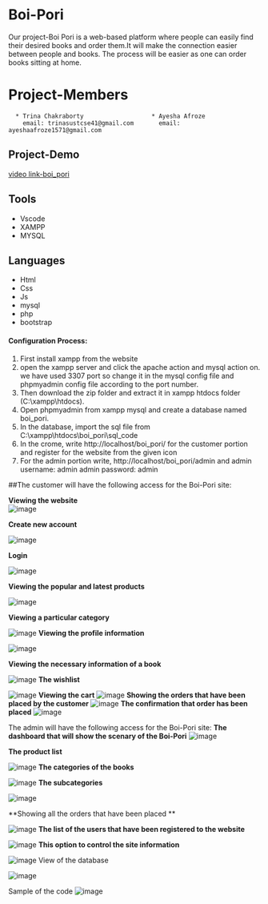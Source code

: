 # Boi-Pori
Our project-Boi Pori is a web-based platform where people can easily find their desired books and order them.It will make the connection easier between people and books. The process will be easier as one can order books sitting at home.

# Project-Members
      * Trina Chakraborty                   * Ayesha Afroze
        email: trinasustcse41@gmail.com       email: ayeshaafroze1571@gmail.com
        
## Project-Demo
[video link-boi_pori](https://drive.google.com/file/d/1Kt9ujLWRRuo0os-hiKrKFEg5WufWFAFg/view?usp=sharing)

## Tools
* Vscode
* XAMPP
* MYSQL

## Languages
* Html
* Css
* Js
* mysql
* php
* bootstrap
   
#### Configuration Process:
1. First install xampp from the website
2. open the xampp server and click the apache action and mysql action on. we have used 3307 port so change it in the mysql config file and phpmyadmin config file according to the port number.
3. Then download the zip folder and extract it in xampp htdocs folder (C:\xampp\htdocs).
4. Open phpmyadmin from xampp mysql and create a database named boi_pori.
5. In the database, import the sql file from C:\xampp\htdocs\boi_pori\sql_code
6. In the crome, write http://localhost/boi_pori/ for the customer portion and register for the website from the given icon
7. For the admin portion write, http://localhost/boi_pori/admin and 
           admin username: admin
           admin password: admin
        
##The customer will have the following access for the Boi-Pori site:

**Viewing the website**
<br>
![image](https://user-images.githubusercontent.com/48939847/145943719-69799e03-fc52-41ac-a431-3184ad187695.png)

**Create new account**

![image](https://user-images.githubusercontent.com/48939847/145943801-0455adaa-bf86-4d9c-9adb-d772b6e6d317.png)

**Login**

![image](https://user-images.githubusercontent.com/48939847/145943874-16e3fd2f-51d7-4b8a-b81d-8b2c47bd502f.png)

**Viewing the popular and latest products**

![image](https://user-images.githubusercontent.com/48939847/145944003-bd21b185-e21b-4793-9477-aa5b4ea26ff8.png)

**Viewing a particular category**





![image](https://user-images.githubusercontent.com/48939847/145944133-4cf81fe2-20e4-438a-91d2-26e234959c53.png)
**Viewing the profile information**


![image](https://user-images.githubusercontent.com/48939847/145944208-5afc6f00-b88e-4bfb-aa22-7ee6e72a7ea4.png)

**Viewing the necessary information of a book**

![image](https://user-images.githubusercontent.com/48939847/145944519-35329811-b78d-47d5-882c-c007f2794cd2.png)
**The wishlist**

![image](https://user-images.githubusercontent.com/48939847/145944549-29d2be1a-b456-4c8a-aa21-12f97420b0b0.png)
**Viewing the cart**
![image](https://user-images.githubusercontent.com/48939847/145944573-cf90ec32-e49d-4261-97dc-4c84fd006976.png)
**Showing the orders that have been placed by the customer**
![image](https://user-images.githubusercontent.com/48939847/145945944-0668ebc3-1a21-49bc-8b11-2288081d63be.png)
**The confirmation that order has been placed**
![image](https://user-images.githubusercontent.com/48939847/145945014-5bd16c45-eb9c-472c-8146-adcc3b6aa6ec.png)


The admin will have the following access for the Boi-Pori site:
**The dashboard that will show the scenary of the Boi-Pori**
![image](https://user-images.githubusercontent.com/48939847/145946014-abc3007b-dd76-4729-a28e-93fc7bb6e3b1.png)

**The product list**

![image](https://user-images.githubusercontent.com/48939847/145945072-d791757d-3795-4d70-9aeb-2e4d3b8a6678.png)
**The categories of the books**

![image](https://user-images.githubusercontent.com/48939847/145945104-9db3c11e-d40a-44ff-a5b6-b23e381adfa8.png)
**The subcategories**

![image](https://user-images.githubusercontent.com/48939847/145945132-a6a51035-b31c-4d9d-93d8-6b488f78e949.png)

**Showing all the orders that have been placed **

![image](https://user-images.githubusercontent.com/48939847/145945197-6390c923-2d0b-4c49-909f-4c9f8e32e266.png)
**The list of the users that have been registered to the website**

![image](https://user-images.githubusercontent.com/48939847/145945242-c8ed9fa5-acf0-4f82-b38e-80d3ae150cbf.png)
**This option to control the site information**

![image](https://user-images.githubusercontent.com/48939847/145945297-5ac03089-e974-46f9-a6e3-2a464989f59e.png)
View of the database

![image](https://user-images.githubusercontent.com/48939847/145944287-304533e5-e606-4050-94b8-f3383f990b66.png)

Sample of the code
![image](https://user-images.githubusercontent.com/48939847/145944416-46e3d650-c0fa-46e2-8a4b-78f5f859491a.png)












